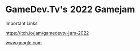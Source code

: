 # GameDev.Tv's 2022 Gamejam
Important Links

https://itch.io/jam/gamedevtv-jam-2022

www.google.com
